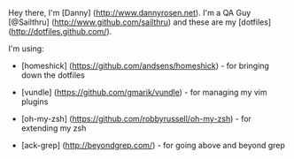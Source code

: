 Hey there, I'm [Danny] (http://www.dannyrosen.net). I'm a QA Guy [@Sailthru] (http://www.github.com/sailthru) and these are my [dotfiles] (http://dotfiles.github.com/).

I'm using:

* 	[homeshick] (https://github.com/andsens/homeshick) - for bringing down the dotfiles
*	[vundle] (https://github.com/gmarik/vundle) - for managing my vim plugins

*	[oh-my-zsh] (https://github.com/robbyrussell/oh-my-zsh) - for extending my zsh 

*   [ack-grep] (http://beyondgrep.com/) - for going above and beyond grep
